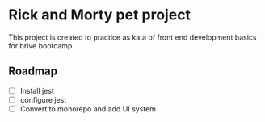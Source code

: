 # Rick and Morty pet project

This project is created to practice as kata of front end development basics
for brive bootcamp

## Roadmap

- [ ] Install jest
- [ ] configure jest
- [ ] Convert to monorepo and add UI system
